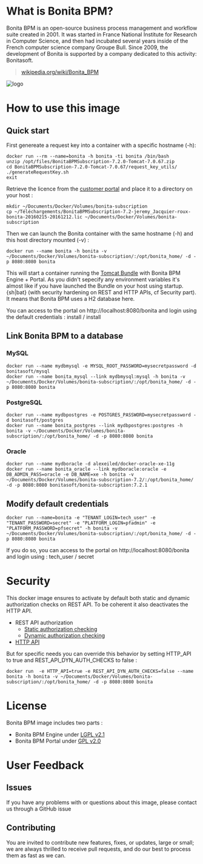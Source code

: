 # What is Bonita BPM?

Bonita BPM is an open-source business process management and workflow suite created in 2001. It was started in France National Institute for Research in Computer Science, and then had incubated several years inside of the French computer science company Groupe Bull. Since 2009, the development of Bonita is supported by a company dedicated to this activity: Bonitasoft.

> [wikipedia.org/wiki/Bonita_BPM](http://en.wikipedia.org/wiki/Bonita_BPM)

![logo](https://github.com/bonitasoft/docker/blob/master/bonita-subscription/7.3/logo.png?raw=true)

# How to use this image

## Quick start

First genereate a request key into a container with a specific hostname (-h):

	docker run --rm --name=bonita -h bonita -ti bonita /bin/bash
	unzip /opt/files/BonitaBPMSubscription-7.2.0-Tomcat-7.0.67.zip
	cd BonitaBPMSubscription-7.2.0-Tomcat-7.0.67/request_key_utils/
	./generateRequestKey.sh
	exit
	
Retrieve the licence from the [customer portal](https://customer.bonitasoft.com) and place it to a directory on your host :	

    mkdir ~/Documents/Docker/Volumes/bonita-subscription
    cp ~/Téléchargements/BonitaBPMSubscription-7.2-jeremy_Jacquier-roux-bonita-20160215-20161212.lic ~/Documents/Docker/Volumes/bonita-subscription

Then we can launch the Bonita container with the same hostname (-h) and this host directory mounted (-v) :

	docker run --name bonita -h bonita -v ~/Documents/Docker/Volumes/bonita-subscription/:/opt/bonita_home/ -d -p 8080:8080 bonita
	
This will start a container running the [Tomcat Bundle](http://documentation.bonitasoft.com/tomcat-bundle-1) with Bonita BPM Engine + Portal. As you didn't sepecify any environment variables it's almost like if you have launched the Bundle on your host using startup.{sh|bat} (with security hardening on REST and HTTP APIs, cf Security part). It means that Bonita BPM uses a H2 database here.

You can access to the portal on http://localhost:8080/bonita and login using the default credentials : install / install

## Link Bonita BPM to a database

### MySQL

	docker run --name mydbmysql -e MYSQL_ROOT_PASSWORD=mysecretpassword -d bonitasoft/mysql
	docker run --name bonita_mysql --link mydbmysql:mysql -h bonita -v ~/Documents/Docker/Volumes/bonita-subscription/:/opt/bonita_home/ -d -p 8080:8080 bonita

### PostgreSQL

	docker run --name mydbpostgres -e POSTGRES_PASSWORD=mysecretpassword -d bonitasoft/postgres
	docker run --name bonita_postgres --link mydbpostgres:postgres -h bonita -v ~/Documents/Docker/Volumes/bonita-subscription/:/opt/bonita_home/ -d -p 8080:8080 bonita

### Oracle

	docker run --name mydboracle -d alexeiled/docker-oracle-xe-11g
	docker run --name bonita_oracle --link mydboracle:oracle -e DB_ADMIN_PASS=oracle -e DB_NAME=xe -h bonita -v ~/Documents/Docker/Volumes/bonita-subscription-7.2/:/opt/bonita_home/ -d -p 8080:8080 bonitasoft/bonita-subscription:7.2.1

## Modify default credentials

	docker run --name=bonita -e "TENANT_LOGIN=tech_user" -e "TENANT_PASSWORD=secret" -e "PLATFORM_LOGIN=pfadmin" -e "PLATFORM_PASSWORD=pfsecret" -h bonita -v ~/Documents/Docker/Volumes/bonita-subscription/:/opt/bonita_home/ -d -p 8080:8080 bonita

If you do so, you can access to the portal on http://localhost:8080/bonita and login using : tech_user / secret

# Security

This docker image ensures to activate by default both static and dynamic authorization checks on REST API. To be coherent it also deactivates the HTTP API.

 * REST API authorization
    * [Static authorization checking](http://documentation.bonitasoft.com/rest-api-authorization#static)
    * [Dynamic authorization checking](http://documentation.bonitasoft.com/rest-api-authorization#dynamic)
 * [HTTP API](http://documentation.bonitasoft.com/rest-api-authorization#activate)

But for specific needs you can override this behavior by setting HTTP_API to true and REST_API_DYN_AUTH_CHECKS to false :

	docker run  -e HTTP_API=true -e REST_API_DYN_AUTH_CHECKS=false --name bonita -h bonita -v ~/Documents/Docker/Volumes/bonita-subscription/:/opt/bonita_home/ -d -p 8080:8080 bonita

# License
Bonita BPM image includes two parts :
 * Bonita BPM Engine under [LGPL v2.1](https://www.gnu.org/licenses/old-licenses/lgpl-2.1.html)
 * Bonita BPM Portal under [GPL v2.0](http://www.gnu.org/licenses/old-licenses/gpl-2.0.html)

# User Feedback

## Issues

If you have any problems with or questions about this image, please contact us through a GitHub issue

## Contributing

You are invited to contribute new features, fixes, or updates, large or small; we are always thrilled to receive pull requests, and do our best to process them as fast as we can.

